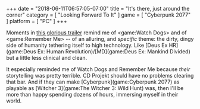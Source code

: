 +++
date = "2018-06-11T06:57:05-07:00"
title = "It's there, just around the corner"
category = [ "Looking Forward To It" ]
game = [ "Cyberpunk 2077" ]
platform = [ "PC" ]
+++

Moments in <a href="https://www.youtube.com/watch?v=8X2kIfS6fb8">this glorious trailer</a> remind me of <game:Watch Dogs> and of <game:Remember Me> -- of an alluring, and <i>specific</i> theme: the dirty, dingy side of humanity tethering itself to high technology.  Like [Deus Ex HR](game:Deus Ex: Human Revolution)/[MD](game:Deus Ex: Mankind Divided) but a little less clinical and clean.

It especially reminded me of Watch Dogs and Remember Me because <i>their</i> storytelling was pretty terrible.  CD Projekt should have no problems clearing that bar.  And if they can make [Cyberpunk](game:Cyberpunk 2077) as playable as [Witcher 3](game:The Witcher 3: Wild Hunt) was, then I'll be more than happy spending dozens of hours, immersing myself in their world.
